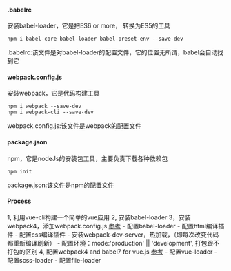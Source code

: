 #### .babelrc
安装babel-loader，它是把ES6 or more， 转换为ES5的工具
```
npm i babel-core babel-loader babel-preset-env --save-dev
```
.babelrc:该文件是对babel-loader的配置文件，它的位置无所谓，babel会自动找到它

#### webpack.config.js
安装webpack，它是代码构建工具
```
npm i webpack --save-dev
npm i webpack-cli --save-dev
```
webpack.config.js:该文件是webpack的配置文件

#### package.json
npm，它是nodeJs的安装包工具，主要负责下载各种依赖包
```
npm init
```
package.json:该文件是npm的配置文件



#### Process
1, 利用vue-cli构建一个简单的vue应用
2, 安装babel-loader
3，安装webpack4，添加webpack.config.js [参考](https://www.valentinog.com/blog/webpack-4-tutorial/)
    - 配置babel-loader
    - 配置html编译插件
    - 配置css编译插件
    - 安装webpack-dev-server，热加载，（即每次改变代码都重新编译刷新）
    - 配置环境：mode:'production' || 'development', 打包跟不打包的区别
4, 配置webpack4 and babel7 for vue.js [参考](https://markus.oberlehner.net/blog/setting-up-a-vue-project-with-webpack-4-and-babel-7/)
    - 配置vue-loader
    - 配置scss-loader
    - 配置file-loader